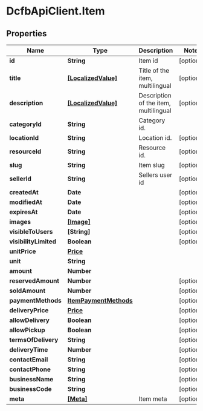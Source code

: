 # DcfbApiClient.Item

## Properties
Name | Type | Description | Notes
------------ | ------------- | ------------- | -------------
**id** | **String** | Item id | [optional] 
**title** | [**[LocalizedValue]**](LocalizedValue.md) | Title of the item, multilingual | [optional] 
**description** | [**[LocalizedValue]**](LocalizedValue.md) | Description of the item, multilingual | [optional] 
**categoryId** | **String** | Category id. | 
**locationId** | **String** | Location id. | [optional] 
**resourceId** | **String** | Resource id. | [optional] 
**slug** | **String** | Item slug | [optional] 
**sellerId** | **String** | Sellers user id | [optional] 
**createdAt** | **Date** |  | [optional] 
**modifiedAt** | **Date** |  | [optional] 
**expiresAt** | **Date** |  | [optional] 
**images** | [**[Image]**](Image.md) |  | [optional] 
**visibleToUsers** | **[String]** |  | [optional] 
**visibilityLimited** | **Boolean** |  | [optional] 
**unitPrice** | [**Price**](Price.md) |  | 
**unit** | **String** |  | 
**amount** | **Number** |  | 
**reservedAmount** | **Number** |  | [optional] 
**soldAmount** | **Number** |  | [optional] 
**paymentMethods** | [**ItemPaymentMethods**](ItemPaymentMethods.md) |  | [optional] 
**deliveryPrice** | [**Price**](Price.md) |  | [optional] 
**allowDelivery** | **Boolean** |  | [optional] 
**allowPickup** | **Boolean** |  | [optional] 
**termsOfDelivery** | **String** |  | [optional] 
**deliveryTime** | **Number** |  | [optional] 
**contactEmail** | **String** |  | [optional] 
**contactPhone** | **String** |  | [optional] 
**businessName** | **String** |  | [optional] 
**businessCode** | **String** |  | [optional] 
**meta** | [**[Meta]**](Meta.md) | Item meta | [optional] 


